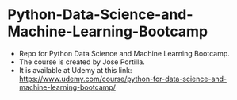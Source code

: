# Python-Data-Science-and-Machine-Learning-Bootcamp
* Repo for Python Data Science and Machine Learning Bootcamp. 
* The course is created by Jose Portilla. 
* It is available at Udemy at this link:
https://www.udemy.com/course/python-for-data-science-and-machine-learning-bootcamp/
